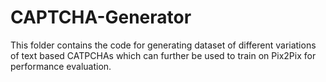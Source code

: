 # CAPTCHA-Generator
This folder contains the code for generating dataset of different variations of text based CATPCHAs which can further be used to train on Pix2Pix for performance evaluation.

